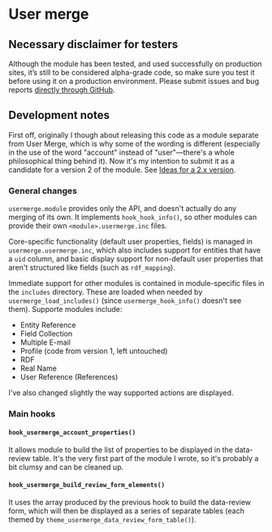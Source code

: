# User merge

## Necessary disclaimer for testers
Although the module has been tested, and used successfully on production sites, it’s still to be considered alpha-grade code, so make sure you test it before using it on a production environment. Please submit issues and bug reports [directly through GitHub](https://github.com/antiorario/usermerge/issues).

## Development notes

First off, originally I though about releasing this code as a module separate from User Merge, which is why some of the wording is different (especially in the use of the word "account" instead of "user"—there's a whole philosophical thing behind it). Now it's my intention to submit it as a candidate for a version 2 of the module. See [Ideas for a 2.x version](https://drupal.org/node/2079263).

### General changes

`usermerge.module` provides only the API, and doesn't actually do any merging of its own. It implements `hook_hook_info()`, so other modules can provide their own `<module>.usermerge.inc` files.

Core-specific functionality (default user properties, fields) is managed in `usermerge.usermerge.inc`, which also includes support for entities that have a `uid` column, and basic display support for non-default user properties that aren't structured like fields (such as `rdf_mapping`).

Immediate support for other modules is contained in module-specific files in the `includes` directory. These are loaded when needed by `usermerge_load_includes()` (since `usermerge_hook_info()` doesn't see them). Supporte modules include:

- Entity Reference
- Field Collection
- Multiple E-mail
- Profile (code from version 1, left untouched)
- RDF
- Real Name
- User Reference (References)

I've also changed slightly the way supported actions are displayed.

### Main hooks

#### `hook_usermerge_account_properties()`

It allows module to build the list of properties to be displayed in the data-review table. It's the very first part of the module I wrote, so it's probably a bit clumsy and can be cleaned up.

#### `hook_usermerge_build_review_form_elements()`

It uses the array produced by the previous hook to build the data-review form, which will then be displayed as a series of separate tables (each themed by `theme_usermerge_data_review_form_table()`).
